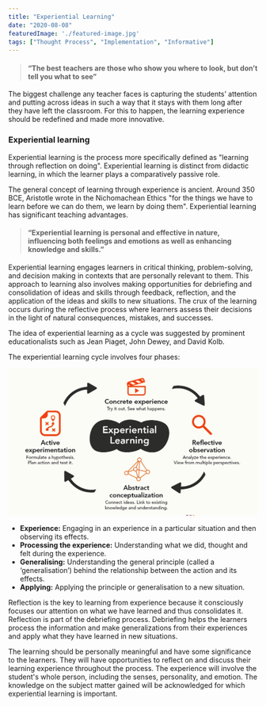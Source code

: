 ```yaml
---
title: "Experiential Learning"
date: "2020-08-08"
featuredImage: './featured-image.jpg'
tags: ["Thought Process", "Implementation", "Informative"]
---
```


>  #### “The best teachers are those who show you where to look, but don’t tell you what to see”

The biggest challenge any teacher faces is capturing the students’ attention and putting across ideas in such a way that it stays with them long after they have left the classroom. For this to happen, the learning experience should be redefined and made more innovative.

### Experiential learning

Experiential learning is the process more specifically defined as "learning through reflection on doing". Experiential learning is distinct from didactic learning, in which the learner plays a comparatively passive role. 

The general concept of learning through experience is ancient. Around 350 BCE, Aristotle wrote in the Nichomachean Ethics "for the things we have to learn before we can do them, we learn by doing them". Experiential learning has significant teaching advantages. 

> #### “Experiential learning is personal and effective in nature, influencing both feelings and emotions as well as enhancing knowledge and skills.”

Experiential learning engages learners in critical thinking, problem-solving, and decision making in contexts that are personally relevant to them. This approach to learning also involves making opportunities for debriefing and consolidation of ideas and skills through feedback, reflection, and the application of the ideas and skills to new situations. The crux of the learning occurs during the reflective process where learners assess their decisions in the light of natural consequences, mistakes, and successes.

The idea of experiential learning as a cycle was suggested by prominent educationalists such as Jean Piaget, John Dewey, and David Kolb.

The experiential learning cycle involves four phases:

![Experiential learning is the condiment that gives success its flavour](./1.jpg)

- **Experience:** Engaging in an experience in a particular situation and then observing its effects.
- **Processing the experience:** Understanding what we did, thought and felt during the experience.
- **Generalising:** Understanding the general principle (called a ‘generalisation’) behind the relationship between the action and its effects.
- **Applying:** Applying the principle or generalisation to a new situation.

Reflection is the key to learning from experience because it consciously focuses our attention on what we have learned and thus consolidates it. Reflection is part of the debriefing process. Debriefing helps the learners process the information and make generalizations from their experiences and apply what they have learned in new situations.

The learning should be personally meaningful and have some significance to the learners. They will have opportunities to reflect on and discuss their learning experience throughout the process. The experience will involve the student's whole person, including the senses, personality, and emotion. The knowledge on the subject matter gained will be acknowledged for which experiential learning is important.